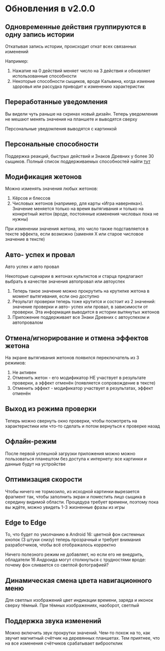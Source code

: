 # Обновления в v2.0.0

## Одновременные действия группируются в одну запись истории

Откатывая запись истории, происходит откат всех связанных изменений

Например:

1. Нажатие на 0 действий меняет число на 3 действия и обновляет использованные способности
2. Некоторые способности сыщиков, вроде Кальвина, когда измение здоровья или рассудка приводит к изменению характеристик

## Переработанные уведомления

Вы видели чуть раньше на скринах новый дизайн. Теперь уведомления не мешают менять значения на планшете и выводятся сверху

Персональные уведомления выводятся с картинкой

## Персональные способности

Поддержка реакций, быстрых действий и Знаков Древних у более 30 сыщиков. Полный список поддерживаемых способностей найти [тут](../../features/investigators/investigators.ru.md)

## Модификация жетонов

Можно изменять значения любых жетонов:

1. Кёрсов и блессов
2. Числовых жетонов (например, для карты «Игра наверняка»). Значение меняется только на время вытягивания и только на конкретный жетон (вроде, постоянные изменения числовых пока не нужны)

При изменении значения жетона, это число также подставляется в тексте эффекта, если возможно (заменяя X или старое числовое значение в тексте)

## Авто- успех и провал

Авто успех и авто провал

Некоторые сценарии в жетонах культистов и старца предлагают выбрать в качестве значения автопровал или автоуспех

1. Теперь такое значение можно прокрутить на крутилке жетона в момент вытягивания, если оно доступно
2. Результат проверки теперь тоже крутится и состоит из 2 значений: значение проверки и авто- успех или провал, в зависимости от проверки. Эта информация выводится в истории вытянутых жетонов
3. Приложение поддерживает все Знаки Древних с автоуспехом и автопровалом

## Отмена/игнорирование и отмена эффектов жетона

На экране вытягивания жетонов появился переключатель из 3 режимов:
1. Не активен
2. Отменить жетон - его модификатор НЕ участвует в результате проверки, а эффект отменён (появляется сопровождение в тексте)
3. Отменить эффект - модификатор участвует в результатах, эффект отменён

## Выход из режима проверки

Теперь можно свернуть окно проверки, чтобы посмотреть на характеристики или что-то сделать и потом вернуться к проверке назад

## Офлайн-режим

После первой успешной загрузки приложения можно можно пользоваться планештом без доступа к интернету: все картинки и данные будут на устройстве

## Оптимизация скорости

Чтобы ничего не тормозило, из исходной картинки вырезается фрагмент так, чтобы заполнить экран и поместить лицо сыщика в середину видимой области. Процедура требует времени, поэтому пока вы ждёте, можно увидеть 1-3 жизненные фразы из игры

## Edge to Edge

То, что будет по умолчанию в Android 16: цветной фон системных кнопок (3 штуки снизу) теперь прозрачный и требует внимания разработчиков, чтобы всё отображалось корректно

Ничего полезного режим не добавляет, но если его не внедрить, обладатели 16 Андроида могут столкнуться с трудностями вроде: почему фон сливается со светлой фотографией?

## Динамическая смена цвета навигационного меню

Для светлых изображений цвет индикации времени, заряда и иконок сверху тёмный. При тёмных изображениях, наоборот, светлый

## Поддержка звука изменений

Можно включить звук прокрутки значений. Чем-то похож на то, как звучит магнитный счётчик на деревянных планшетах. Тем приятнее, что на все изменения счётчиков срабатывает виброотклик

